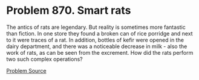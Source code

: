 # Problem 870. Smart rats 

The antics of rats are legendary. But reality is sometimes more fantastic than fiction. In one store they found a broken can of rice porridge and next to it were traces of a rat. In addition, bottles of kefir were opened in the dairy department, and there was a noticeable decrease in milk - also the work of rats, as can be seen from the excrement. How did the rats perform two such complex operations?

[Problem Source](https://www.trizland.ru/tasks/1734/)